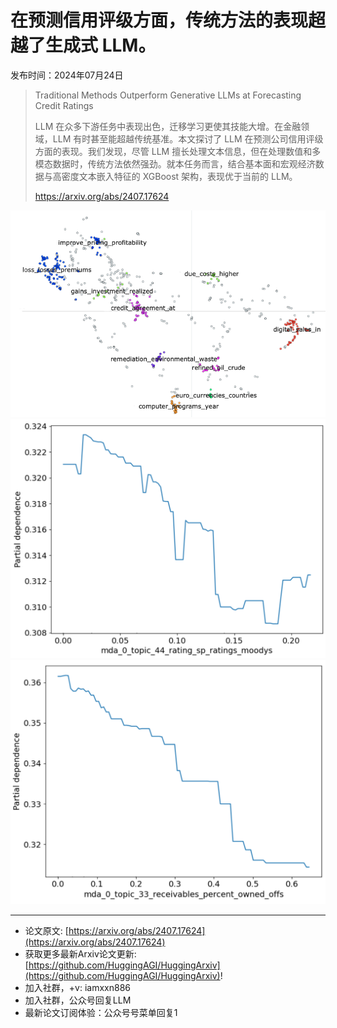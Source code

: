 # 在预测信用评级方面，传统方法的表现超越了生成式 LLM。
发布时间：2024年07月24日


> Traditional Methods Outperform Generative LLMs at Forecasting Credit Ratings
>
> LLM 在众多下游任务中表现出色，迁移学习更使其技能大增。在金融领域，LLM 有时甚至能超越传统基准。本文探讨了 LLM 在预测公司信用评级方面的表现。我们发现，尽管 LLM 擅长处理文本信息，但在处理数值和多模态数据时，传统方法依然强劲。就本任务而言，结合基本面和宏观经济数据与高密度文本嵌入特征的 XGBoost 架构，表现优于当前的 LLM。
>
> https://arxiv.org/abs/2407.17624

![](https://raw.githubusercontent.com/HuggingAGI/HuggingArxiv/main/paper_images/2407.17624/clusters_vivid.png)
![](https://raw.githubusercontent.com/HuggingAGI/HuggingArxiv/main/paper_images/2407.17624/ratings_up_PDP.png)
![](https://raw.githubusercontent.com/HuggingAGI/HuggingArxiv/main/paper_images/2407.17624/receivables_down_PDP.png)

<hr />

- 论文原文: [https://arxiv.org/abs/2407.17624](https://arxiv.org/abs/2407.17624)
- 获取更多最新Arxiv论文更新: [https://github.com/HuggingAGI/HuggingArxiv](https://github.com/HuggingAGI/HuggingArxiv)!
- 加入社群，+v: iamxxn886
- 加入社群，公众号回复LLM
- 最新论文订阅体验：公众号号菜单回复1